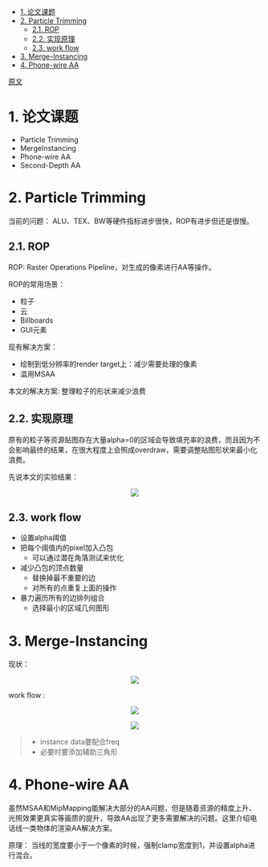 <!-- TOC -->

- [1. 论文课题](#1-论文课题)
- [2. Particle Trimming](#2-particle-trimming)
  - [2.1. ROP](#21-rop)
  - [2.2. 实现原理](#22-实现原理)
  - [2.3. work flow](#23-work-flow)
- [3. Merge-Instancing](#3-merge-instancing)
- [4. Phone-wire AA](#4-phone-wire-aa)

<!-- /TOC -->
[原文](./Persson_GraphicsGemsForGames.pptx)

# 1. 论文课题
- Particle Trimming
- MergeInstancing
- Phone-wire AA
- Second-Depth AA

# 2. Particle Trimming
当前的问题：
ALU、TEX、BW等硬件指标进步很快，ROP有进步但还是很慢。

## 2.1. ROP
ROP: Raster Operations Pipeline，对生成的像素进行AA等操作。

ROP的常用场景：
- 粒子
- 云
- Billboards
- GUI元素

现有解决方案：
- 绘制到低分辨率的render target上：减少需要处理的像素
- 滥用MSAA

本文的解决方案:
整理粒子的形状来减少浪费

## 2.2. 实现原理
原有的粒子等资源贴图存在大量alpha=0的区域会导致填充率的浪费，而且因为不会影响最终的结果，在很大程度上会照成overdraw，需要调整贴图形状来最小化浪费。

先说本文的实验结果：
<div align="center">

![][ParticleTrimmingResults]

</div>

## 2.3. work flow
- 设置alpha阈值
- 把每个阈值内的pixel加入凸包
  - 可以通过潜在角落测试来优化
- 减少凸包的顶点数量
  - 替换掉最不重要的边
  - 对所有的点重复上面的操作
- 暴力遍历所有的边排列组合
  - 选择最小的区域几何图形

# 3. Merge-Instancing
现状：
<div align="center">

![][MergeInstancingProblems]

</div>

work flow :

<div align="center">

![][MergeInstancingWorkFlow0]

![][MergeInstancingWorkFlow1]

</div>

> - instance data要配合freq
> - 必要时要添加辅助三角形

# 4. Phone-wire AA
虽然MSAA和MipMapping能解决大部分的AA问题，但是随着资源的精度上升、光照效果更真实等画质的提升，导致AA出现了更多需要解决的问题。这里介绍电话线一类物体的渲染AA解决方案。

原理：
当线的宽度要小于一个像素的时候，强制clamp宽度到1，并设置alpha进行混合。


[ParticleTrimmingResults]: ./ParticleTrimmingResults.jpg
[MergeInstancingProblems]: ./MergeInstancingProblems.jpg
[MergeInstancingWorkFlow0]: ./MergeInstancingWorkFlow0.jpg
[MergeInstancingWorkFlow1]: ./MergeInstancingWorkFlow1.jpg
